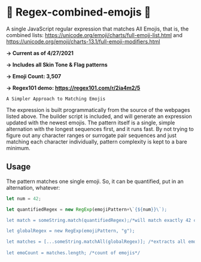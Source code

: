 # 🤠  Regex-combined-emojis 🧐
A single JavaScript regular expression that matches All Emojis, that is, the combined lists:
https://unicode.org/emoji/charts/full-emoji-list.html and https://unicode.org/emoji/charts-13.1/full-emoji-modifiers.html

**-> Current as of 4/27/2021**

**-> Includes all Skin Tone & Flag patterns**

**-> Emoji Count: 3,507**

**-> Regex101 demo: https://regex101.com/r/2ia4m2/5**


```A Simpler Approach to Matching Emojis```


The expression is built programmatically from the source of the webpages listed above. The builder script is included, and will generate an expression updated with the newest emojis. 
The pattern itself is a single, simple alternation with the longest sequences first, and it runs fast.  By not trying to figure out any character ranges or surrogate pair sequences and just matching each character individually,  pattern complexity is kept to a bare minimum.

## Usage

The pattern matches one single emoji.  So, it can be quantified, put in an alternation, whatever:


```javascript
let num = 42;

let quantifiedRegex = new RegExp(emojiPattern+\`{${num}}\`);

let match = someString.match(quantifiedRegex);/*will match exactly 42 contiguous emojis*/ 

let globalRegex = new RegExp(emojiPattern, "g");

let matches = [...someString.matchAll(globalRegex)]; /*extracts all emojis*/
    
let emoCount = matches.length; /*count of emojis*/
```
